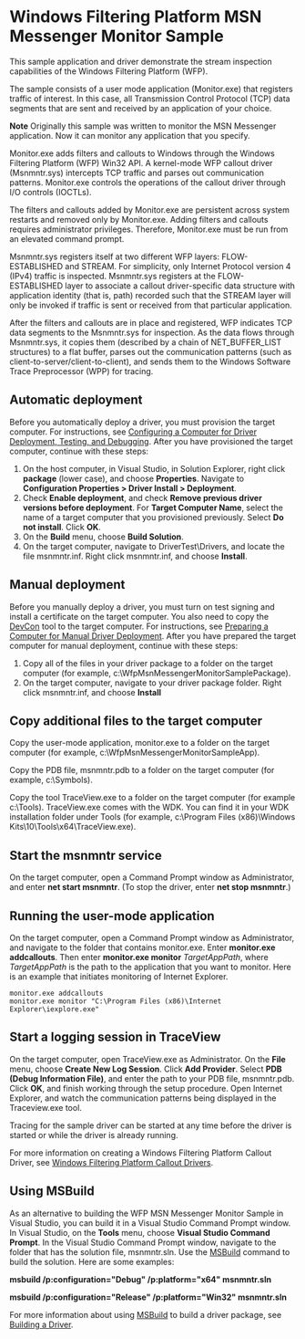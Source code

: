 <!---
    name: Windows Filtering Platform MSN Messenger Monitor Sample
    platform: KMDF
    language: cpp
    category: Network
    description: Demonstrates the stream inspection capabilities of the Windows Filtering Platform (WFP). 
    samplefwlink: http://go.microsoft.com/fwlink/p/?LinkId=617932
--->


Windows Filtering Platform MSN Messenger Monitor Sample
=======================================================

This sample application and driver demonstrate the stream inspection capabilities of the Windows Filtering Platform (WFP).

The sample consists of a user mode application (Monitor.exe) that registers traffic of interest. In this case, all Transmission Control Protocol (TCP) data segments that are sent and received by an application of your choice.

**Note** Originally this sample was written to monitor the MSN Messenger application. Now it can monitor any application that you specify.

Monitor.exe adds filters and callouts to Windows through the Windows Filtering Platform (WFP) Win32 API. A kernel-mode WFP callout driver (Msnmntr.sys) intercepts TCP traffic and parses out communication patterns. Monitor.exe controls the operations of the callout driver through I/O controls (IOCTLs).

The filters and callouts added by Monitor.exe are persistent across system restarts and removed only by Monitor.exe. Adding filters and callouts requires administrator privileges. Therefore, Monitor.exe must be run from an elevated command prompt.

Msnmntr.sys registers itself at two different WFP layers: FLOW-ESTABLISHED and STREAM. For simplicity, only Internet Protocol version 4 (IPv4) traffic is inspected. Msnmntr.sys registers at the FLOW-ESTABLISHED layer to associate a callout driver-specific data structure with application identity (that is, path) recorded such that the STREAM layer will only be invoked if traffic is sent or received from that particular application.

After the filters and callouts are in place and registered, WFP indicates TCP data segments to the Msnmntr.sys for inspection. As the data flows through Msnmntr.sys, it copies them (described by a chain of NET\_BUFFER\_LIST structures) to a flat buffer, parses out the communication patterns (such as client-to-server/client-to-client), and sends them to the Windows Software Trace Preprocessor (WPP) for tracing.

Automatic deployment
--------------------

Before you automatically deploy a driver, you must provision the target computer. For instructions, see [Configuring a Computer for Driver Deployment, Testing, and Debugging](http://msdn.microsoft.com/en-us/library/windows/hardware/). After you have provisioned the target computer, continue with these steps:

1.  On the host computer, in Visual Studio, in Solution Explorer, right click **package** (lower case), and choose **Properties**. Navigate to **Configuration Properties \> Driver Install \> Deployment**.
2.  Check **Enable deployment**, and check **Remove previous driver versions before deployment**. For **Target Computer Name**, select the name of a target computer that you provisioned previously. Select **Do not install**. Click **OK**.
3.  On the **Build** menu, choose **Build Solution**.
4.  On the target computer, navigate to DriverTest\\Drivers, and locate the file msnmntr.inf. Right click msnmntr.inf, and choose **Install**.

Manual deployment
-----------------

Before you manually deploy a driver, you must turn on test signing and install a certificate on the target computer. You also need to copy the [DevCon](http://msdn.microsoft.com/en-us/library/windows/hardware/ff544707) tool to the target computer. For instructions, see [Preparing a Computer for Manual Driver Deployment](http://msdn.microsoft.com/en-us/library/windows/hardware/dn265571). After you have prepared the target computer for manual deployment, continue with these steps:

1.  Copy all of the files in your driver package to a folder on the target computer (for example, c:\\WfpMsnMessengerMonitorSamplePackage).
2.  On the target computer, navigate to your driver package folder. Right click msnmntr.inf, and choose **Install**

Copy additional files to the target computer
--------------------------------------------

Copy the user-mode application, monitor.exe to a folder on the target computer (for example, c:\\WfpMsnMessengerMonitorSampleApp).

Copy the PDB file, msnmntr.pdb to a folder on the target computer (for example, c:\\Symbols).

Copy the tool TraceView.exe to a folder on the target computer (for example c:\\Tools). TraceView.exe comes with the WDK. You can find it in your WDK installation folder under Tools (for example, c:\\Program Files (x86)\\Windows Kits\\10\\Tools\\x64\\TraceView.exe).

Start the msnmntr service
-------------------------

On the target computer, open a Command Prompt window as Administrator, and enter **net start msnmntr**. (To stop the driver, enter **net stop msnmntr**.)

Running the user-mode application
---------------------------------

On the target computer, open a Command Prompt window as Administrator, and navigate to the folder that contains monitor.exe. Enter **monitor.exe addcallouts**. Then enter **monitor.exe monitor** *TargetAppPath*, where *TargetAppPath* is the path to the application that you want to monitor. Here is an example that initiates monitoring of Internet Explorer.

```
monitor.exe addcallouts
monitor.exe monitor "C:\Program Files (x86)\Internet Explorer\iexplore.exe"
```

Start a logging session in TraceView
------------------------------------

On the target computer, open TraceView.exe as Administrator. On the **File** menu, choose **Create New Log Session**. Click **Add Provider**. Select **PDB (Debug Information File)**, and enter the path to your PDB file, msnmntr.pdb. Click **OK**, and finish working through the setup procedure. Open Internet Explorer, and watch the communication patterns being displayed in the Traceview.exe tool.

Tracing for the sample driver can be started at any time before the driver is started or while the driver is already running.

For more information on creating a Windows Filtering Platform Callout Driver, see [Windows Filtering Platform Callout Drivers](http://msdn.microsoft.com/en-us/library/windows/hardware/ff571068).

Using MSBuild
-------------

As an alternative to building the WFP MSN Messenger Monitor Sample in Visual Studio, you can build it in a Visual Studio Command Prompt window. In Visual Studio, on the **Tools** menu, choose **Visual Studio Command Prompt**. In the Visual Studio Command Prompt window, navigate to the folder that has the solution file, msnmntr.sln. Use the [MSBuild](http://go.microsoft.com/fwlink/p/?linkID=262804) command to build the solution. Here are some examples:

**msbuild /p:configuration="Debug" /p:platform="x64" msnmntr.sln**

**msbuild /p:configuration="Release" /p:platform="Win32" msnmntr.sln**

For more information about using [MSBuild](http://go.microsoft.com/fwlink/p/?linkID=262804) to build a driver package, see [Building a Driver](http://msdn.microsoft.com/en-us/library/windows/hardware/ff554644).

